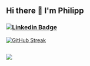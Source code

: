 ## Hi there 👋 I'm Philipp

### [![Linkedin Badge](https://img.shields.io/badge/-philippaffolter-blue?style=flat&logo=Linkedin&logoColor=white)](https://www.linkedin.com/in/philippaffolter/) 
<!--
[![Let's Connect](https://img.shields.io/badge/LinkedIn-0077B5?style=for-the-badge&logo=linkedin&logoColor=white)](https://www.linkedin.com/in/philippaffolter)
[![Linkedin Badge](https://img.shields.io/badge/-vgaupset-blue?style=flat&logo=Linkedin&logoColor=white)](https://www.linkedin.com/in/vgaupset/) 


<img src="https://platform.linkedin.com/badges/js/profile.js" async defer type="text/javascript" />
<img src="https://platform.linkedin.com/badges/js/profile.js" async defer type="text/javascript">
<div class="badge-base LI-profile-badge" data-locale="en_US" data-size="medium" data-theme="light" data-type="VERTICAL" data-vanity="philippaffolter" data-version="v1"><a class="badge-base__link LI-simple-link" href="https://no.linkedin.com/in/philippaffolter?trk=profile-badge">Philipp Affolter</a></div>" />
              

[![Philipp's GitHub stats](https://github-readme-stats.vercel.app/api?username=philippaffolter&count_private=true&show_icons=true&theme=dark)](https://github.com/anuraghazra/github-readme-stats)
-->
<!-- [![GitHub stats](https://github-readme-stats.vercel.app/api?username=philippaffolter&count_private=true&theme=chartreuse-dark&hide=prs,issues,contribs)](https://github.com/philippaffolter/github-readme-stats)<br>
-->
[![GitHub Streak](https://streak-stats.demolab.com?user=philippaffolter&theme=github-dark&exclude_days=Sun%2CSat)](https://git.io/streak-stats)
##
![](https://komarev.com/ghpvc/?username=philippaffolter)

<!--

**philippaffolter/philippaffolter** is a ✨ _special_ ✨ repository because its `README.md` (this file) appears on your GitHub profile.

Here are some ideas to get you started:

- 🔭 I’m currently working on ...
- 🌱 I’m currently learning ...
- 👯 I’m looking to collaborate on ...
- 🤔 I’m looking for help with ...
- 💬 Ask me about ...
- 📫 How to reach me: ...
- 😄 Pronouns: ...
- ⚡ Fun fact: ...
-->
